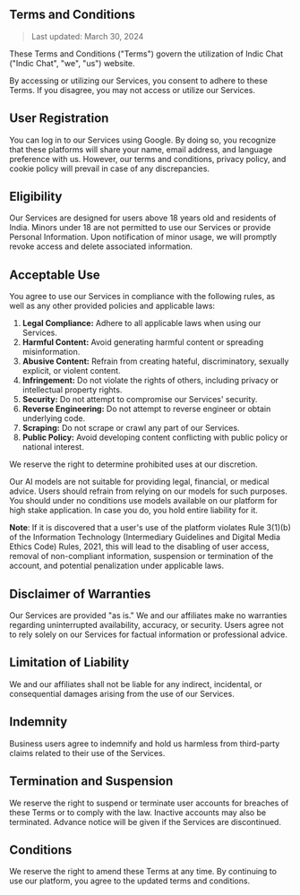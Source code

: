 ## Terms and Conditions

> Last updated: March 30, 2024

These Terms and Conditions ("Terms") govern the utilization of Indic Chat ("Indic Chat", "we", "us") website.

By accessing or utilizing our Services, you consent to adhere to these Terms. If you disagree, you may not access or utilize our Services.

## User Registration

You can log in to our Services using Google. By doing so, you recognize that these platforms will share your name, email address, and language preference with us. However, our terms and conditions, privacy policy, and cookie policy will prevail in case of any discrepancies.

## Eligibility

Our Services are designed for users above 18 years old and residents of India. Minors under 18 are not permitted to use our Services or provide Personal Information. Upon notification of minor usage, we will promptly revoke access and delete associated information.

## Acceptable Use

You agree to use our Services in compliance with the following rules, as well as any other provided policies and applicable laws:

1. **Legal Compliance:** Adhere to all applicable laws when using our Services.
2. **Harmful Content:** Avoid generating harmful content or spreading misinformation.
3. **Abusive Content:** Refrain from creating hateful, discriminatory, sexually explicit, or violent content.
4. **Infringement:** Do not violate the rights of others, including privacy or intellectual property rights.
5. **Security:** Do not attempt to compromise our Services' security.
6. **Reverse Engineering:** Do not attempt to reverse engineer or obtain underlying code.
7. **Scraping:** Do not scrape or crawl any part of our Services.
8. **Public Policy:** Avoid developing content conflicting with public policy or national interest.

We reserve the right to determine prohibited uses at our discretion.

Our AI models are not suitable for providing legal, financial, or medical advice. Users should refrain from relying on our models for such purposes.   
You should under no conditions use models available on our platform for high stake application. In case you do, you hold entire liability for it.

**Note**: If it is discovered that a user's use of the platform violates Rule 3(1)(b) of the Information Technology (Intermediary Guidelines and Digital Media Ethics Code) Rules, 2021, this will lead to the disabling of user access, removal of non-compliant information, suspension or termination of the account, and potential penalization under applicable laws.

## Disclaimer of Warranties

Our Services are provided "as is." We and our affiliates make no warranties regarding uninterrupted availability, accuracy, or security. Users agree not to rely solely on our Services for factual information or professional advice.

## Limitation of Liability

We and our affiliates shall not be liable for any indirect, incidental, or consequential damages arising from the use of our Services.

## Indemnity

Business users agree to indemnify and hold us harmless from third-party claims related to their use of the Services.

## Termination and Suspension

We reserve the right to suspend or terminate user accounts for breaches of these Terms or to comply with the law. Inactive accounts may also be terminated. Advance notice will be given if the Services are discontinued.   

## Conditions

We reserve the right to amend these Terms at any time. By continuing to use our platform, you agree to the updated terms and conditions.
